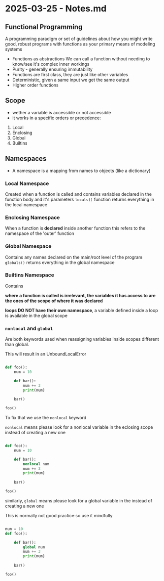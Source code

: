 # 2025-03-25 - Notes.md
## Functional Programming
A programming paradigm or set of guidelines about how you might write good, robust programs with functions as your primary means of modeling systems
- Functions as abstractions
    We can call a function without needing to know/see it's complex inner workings
- Purity - generally ensuring immutability
- Functions are first class, they are just like other variables
- Deterministic, given a same input we get the same output
- Higher order functions
## Scope
- wether a variable is accessible or not accessible
- it works in a specific orders or precedence:
1. Local
2. Enclosing
3. Global
4. Builtins

## Namespaces
- A namespace is a mapping from names to objects (like a dictionary)
### Local Namespace
Created when a function is called and contains variables declared in the function body and it's parameters
`locals()` function returns everything in the local namespace

### Enclosing Namespace
When a function is **declared** inside another function this refers to the namespace of the 'outer' function

### Global Namespace
Contains any names declared on the main/root level of the program
`globals()` returns everything in the global namespace

### Builtins Namespace
Contains


**where a function is called is irrelevant, the variables it has access to are the ones of the scope of where it was declared**

**loops DO NOT have their own namespace**, a variable defined inside a loop is available in the global scope

### `nonlocal` and `global`
Are both keywords used when reassigning variables inside scopes different than global.

This will result in an UnboundLocalError
```python

def foo():
    num = 10

    def bar():
        num += 3
        print(num)
    
    bar()

foo()
```
To fix that we use the `nonlocal` keyword

`nonlocal` means please look for a nonlocal variable in the eclosing scope instead of creating a new one

```python

def foo():
    num = 10

    def bar():
        nonlocal num
        num += 3
        print(num)
    
    bar()

foo()

```
similarly, `global` means please look for a global variable in the instead of creating a new one

This is normally not good practice so use it mindfully

```python

num = 10
def foo():

    def bar():
        global num
        num += 3
        print(num)
    
    bar()

foo()

```